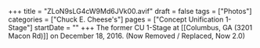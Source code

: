 +++
title = "ZLoN9sLG4cW9Md6JVk00.avif"
draft = false
tags = ["Photos"]
categories = ["Chuck E. Cheese's"]
pages = ["Concept Unification 1-Stage"]
startDate = ""
+++
The former CU 1-Stage at [[Columbus, GA (3201 Macon Rd)]] on December 18, 2016. (Now Removed / Replaced, Now 2.0)
